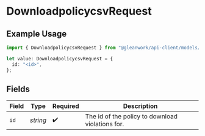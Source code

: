 # DownloadpolicycsvRequest

## Example Usage

```typescript
import { DownloadpolicycsvRequest } from "@gleanwork/api-client/models/operations";

let value: DownloadpolicycsvRequest = {
  id: "<id>",
};
```

## Fields

| Field                                            | Type                                             | Required                                         | Description                                      |
| ------------------------------------------------ | ------------------------------------------------ | ------------------------------------------------ | ------------------------------------------------ |
| `id`                                             | *string*                                         | :heavy_check_mark:                               | The id of the policy to download violations for. |